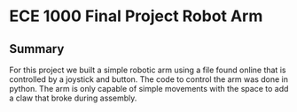 # ECE 1000 Final Project Robot Arm

## Summary
For this project we built a simple robotic arm using a file found online that is controlled by a joystick and button. The code to control the arm was done in python. The arm is only capable of simple movements with the space to add a claw that broke during assembly.
